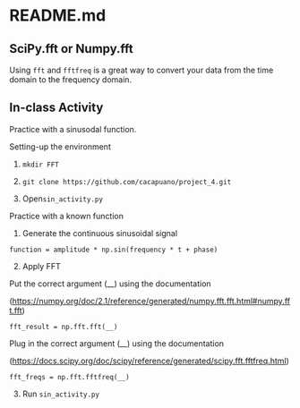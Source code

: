 # README.md

## SciPy.fft or Numpy.fft
Using ```fft``` and ```fftfreq``` is a great way to convert your data from the time domain to the frequency domain.

## In-class Activity
Practice with a sinusodal function. 

Setting-up the environment
1. ```
   mkdir FFT
   ```
2. ```
   git clone https://github.com/cacapuano/project_4.git
   ```
3. Open```sin_activity.py```


Practice with a known function

1. Generate the continuous sinusoidal signal

```
function = amplitude * np.sin(frequency * t + phase)
```

2. Apply FFT

Put the correct argument (__) using the documentation 

(https://numpy.org/doc/2.1/reference/generated/numpy.fft.fft.html#numpy.fft.fft)

```
fft_result = np.fft.fft(__)
```

Plug in the correct argument (__) using the documentation 

(https://docs.scipy.org/doc/scipy/reference/generated/scipy.fft.fftfreq.html)

```
fft_freqs = np.fft.fftfreq(__)
```

3. Run ```sin_activity.py```
